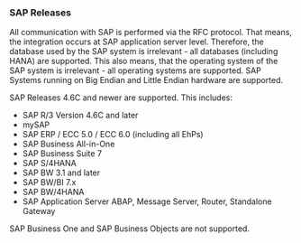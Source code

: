 ### SAP Releases

All communication with SAP is performed via the RFC protocol. That means, the integration occurs at SAP application server level. 
Therefore, the database used by the SAP system is irrelevant - all databases (including HANA) are supported.
This also means, that the operating system of the SAP system is irrelevant - all operating systems are supported.
SAP Systems running on Big Endian and Little Endian hardware are supported.

SAP Releases 4.6C and newer are supported.
This includes: 	
* SAP R/3 Version 4.6C and later
* mySAP
* SAP ERP / ECC 5.0 / ECC 6.0 (including all EhPs)
* SAP Business All-in-One
* SAP Business Suite 7
* SAP S/4HANA
* SAP BW 3.1 and later
* SAP BW/BI 7.x
* SAP BW/4HANA
* SAP Application Server ABAP, Message Server, Router, Standalone Gateway

SAP Business One and SAP Business Objects are not supported.
